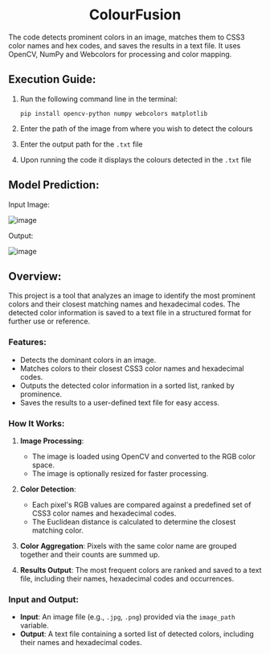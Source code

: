 <h1 align="center">ColourFusion</h1>
The code detects prominent colors in an image, matches them to CSS3 color names and hex codes, and saves the results in a text file. It uses OpenCV, NumPy and Webcolors for processing and color mapping.

## Execution Guide:
1. Run the following command line in the terminal:
   ```
   pip install opencv-python numpy webcolors matplotlib
   ```

2. Enter the path of the image from where you wish to detect the colours

3. Enter the output path for the `.txt` file

4. Upon running the code it displays the colours detected in the `.txt` file

## Model Prediction:

Input Image:

![image](https://github.com/user-attachments/assets/34cd0e56-6ad4-4e9b-8fc0-ad76da2fe07a)

Output:

![image](https://github.com/user-attachments/assets/0266ecad-91d6-409d-9586-53937cab4eee)

## Overview:
This project is a tool that analyzes an image to identify the most prominent colors and their closest matching names and hexadecimal codes. The detected color information is saved to a text file in a structured format for further use or reference.

### Features:
- Detects the dominant colors in an image.
- Matches colors to their closest CSS3 color names and hexadecimal codes.
- Outputs the detected color information in a sorted list, ranked by prominence.
- Saves the results to a user-defined text file for easy access.

### How It Works:
1. **Image Processing**:
   - The image is loaded using OpenCV and converted to the RGB color space.
   - The image is optionally resized for faster processing.

2. **Color Detection**:
   - Each pixel's RGB values are compared against a predefined set of CSS3 color names and hexadecimal codes.
   - The Euclidean distance is calculated to determine the closest matching color.

3. **Color Aggregation**: Pixels with the same color name are grouped together and their counts are summed up.

4. **Results Output**: The most frequent colors are ranked and saved to a text file, including their names, hexadecimal codes and occurrences.

### Input and Output:
- **Input**: An image file (e.g., `.jpg`, `.png`) provided via the `image_path` variable.
- **Output**: A text file containing a sorted list of detected colors, including their names and hexadecimal codes.
